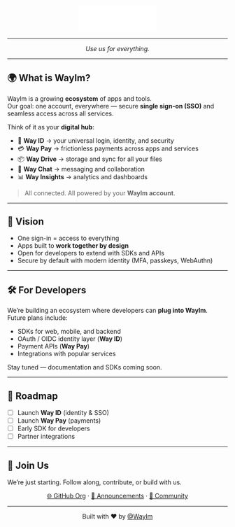 <p align="center">
  <img src="./logo.svg" alt="Waylm Logo" width="180">
</p>
<hr>
<p align="center"><i>Use us for everything.</i></p>

<hr>

## 🌍 What is Waylm?
Waylm is a growing **ecosystem** of apps and tools.  
Our goal: one account, everywhere — secure **single sign-on (SSO)** and seamless access across all services.

Think of it as your **digital hub**:
- 🔐 **Way ID** → your universal login, identity, and security  
- 💳 **Way Pay** → frictionless payments across apps and services  
- 📦 **Way Drive** → storage and sync for all your files  
- 💬 **Way Chat** → messaging and collaboration  
- 📊 **Way Insights** → analytics and dashboards  

> All connected. All powered by your **Waylm account**.

<hr>

## 🚀 Vision
- One sign-in = access to everything  
- Apps built to **work together by design**  
- Open for developers to extend with SDKs and APIs  
- Secure by default with modern identity (MFA, passkeys, WebAuthn)  

<hr>

## 🛠️ For Developers
We’re building an ecosystem where developers can **plug into Waylm**.  
Future plans include:
- SDKs for web, mobile, and backend  
- OAuth / OIDC identity layer (**Way ID**)  
- Payment APIs (**Way Pay**)  
- Integrations with popular services  

Stay tuned — documentation and SDKs coming soon.

<hr>

## 📅 Roadmap
- [ ] Launch **Way ID** (identity & SSO)  
- [ ] Launch **Way Pay** (payments)  
- [ ] Early SDK for developers  
- [ ] Partner integrations  

<hr>

## 🤝 Join Us
We’re just starting. Follow along, contribute, or build with us.  

<p align="center">
  <a href="https://github.com/Waylm">🌐 GitHub Org</a> · 
  <a href="#">📢 Announcements</a> · 
  <a href="#">💬 Community</a>
</p>

---

<p align="center">
  Built with ❤️ by <a href="https://github.com/Waylm">@Waylm</a>
</p>
